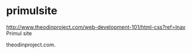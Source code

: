 # primulsite
http://www.theodinproject.com/web-development-101/html-css?ref=lnav
Primul site

theodinproject.com.